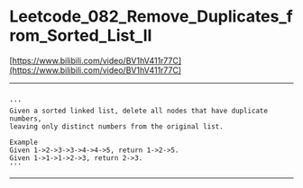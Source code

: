 # Leetcode_082_Remove_Duplicates_from_Sorted_List_II

[https://www.bilibili.com/video/BV1hV411r77C](https://www.bilibili.com/video/BV1hV411r77C)

---

```

'''
Given a sorted linked list, delete all nodes that have duplicate numbers,
leaving only distinct numbers from the original list.

Example
Given 1->2->3->3->4->4->5, return 1->2->5.
Given 1->1->1->2->3, return 2->3.
'''
```
---